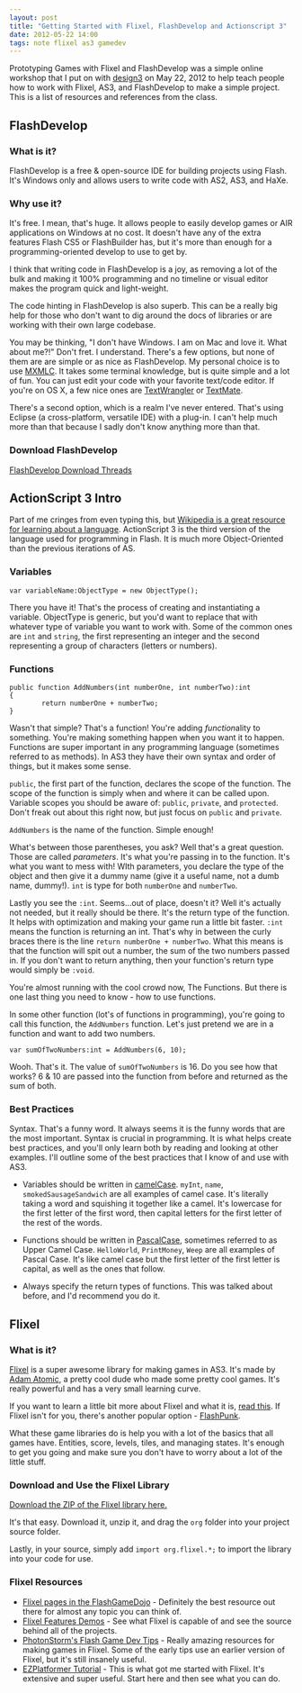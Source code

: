 ```yaml
---
layout: post
title: "Getting Started with Flixel, FlashDevelop and Actionscript 3"
date: 2012-05-22 14:00
tags: note flixel as3 gamedev
---
```


Prototyping Games with Flixel and FlashDevelop was a simple online workshop that
I put on with [design3](http://design3.com) on May 22, 2012 to help teach people
how to work with Flixel, AS3, and FlashDevelop to make a simple project.
This is a list of resources and references from the class.

## FlashDevelop

### What is it?

FlashDevelop is a free & open-source IDE for building projects using Flash. It's Windows only and allows users to write code with AS2, AS3, and HaXe.

### Why use it?

It's free. I mean, that's huge. It allows people to easily develop games or AIR applications on Windows at no cost. It doesn't have any of the extra features Flash CS5 or FlashBuilder has, but it's more than enough for a programming-oriented develop to use to get by.

I think that writing code in FlashDevelop is a joy, as removing a lot of the bulk and making it 100% programming and no timeline or visual editor makes the program quick and light-weight.

The code hinting in FlashDevelop is also superb. This can be a really big help for those who don't want to dig around the docs of libraries or are working with their own large codebase.

You may be thinking, "I don't have Windows. I am on Mac and love it. What about me?!" Don't fret. I understand. There's a few options, but none of them are are simple or as nice as FlashDevelop. My personal choice is to use [MXMLC](http://flashgamedojo.com/wiki/index.php?title=Hello_World_-_MXMLC_(Flixel)). It takes some terminal knowledge, but is quite simple and a lot of fun. You can just edit your code with your favorite text/code editor. If you're on OS X, a few nice ones are [TextWrangler](http://www.barebones.com/products/textwrangler/) or [TextMate](http://macromates.com/).

There's a second option, which is a realm I've never entered. That's using Eclipse (a cross-platform, versatile IDE) with a plug-in. I can't help much more than that because I sadly don't know anything more than that.

### Download FlashDevelop

[FlashDevelop Download Threads](http://www.flashdevelop.org/community/viewtopic.php?f=11&t=9729)

## ActionScript 3 Intro

Part of me cringes from even typing this, but [Wikipedia is a great resource for learning about a language](http://en.wikipedia.org/wiki/ActionScript). ActionScript 3 is the third version of the language used for programming in Flash. It is much more Object-Oriented than the previous iterations of AS.

### Variables

`var variableName:ObjectType = new ObjectType();`

There you have it! That's the process of creating and instantiating a variable. ObjectType is generic, but you'd want to replace that with whatever type of variable you want to work with. Some of the common ones are `int` and `string`, the first representing an integer and the second representing a group of characters (letters or numbers).

### Functions

	public function AddNumbers(int numberOne, int numberTwo):int
	{
			return numberOne + numberTwo;
	}

Wasn't that simple? That's a function! You're adding *function*ality to something. You're making something happen when you want it to happen. Functions are super important in any programming language (sometimes referred to as methods). In AS3 they have their own syntax and order of things, but it makes some sense.

`public`, the first part of the function, declares the scope of the function. The scope of the function is simply when and where it can be called upon. Variable scopes you should be aware of: `public`, `private`, and `protected`. Don't freak out about this right now, but just focus on `public` and `private`.

`AddNumbers` is the name of the function. Simple enough!

What's between those parentheses, you ask? Well that's a great question. Those are called *parameters*. It's what you're passing in to the function. It's what you want to mess with! WIth parameters, you declare the type of the object and then give it a dummy name (give it a useful name, not a dumb name, dummy!). `int` is type for both `numberOne` and `numberTwo`.

Lastly you see the `:int`. Seems…out of place, doesn't it? Well it's actually not needed, but it really should be there. It's the return type of the function. It helps with optimization and making your game run a little bit faster. `:int` means the function is returning an int. That's why in between the curly braces there is the line `return numberOne + numberTwo`. What this means is that the function will spit out a number, the sum of the two numbers passed in. If you don't want to return anything, then your function's return type would simply be `:void`.

You're almost running with the cool crowd now, The Functions. But there is one last thing you need to know - how to use functions.

In some other function (lot's of functions in programming), you're going to call this function, the `AddNumbers` function. Let's just pretend we are in a function and want to add two numbers.

	var sumOfTwoNumbers:int = AddNumbers(6, 10);

Wooh. That's it. The value of `sumOfTwoNumbers` is 16. Do you see how that works? 6 & 10 are passed into the function from before and returned as the sum of both.

### Best Practices

Syntax. That's a funny word. It always seems it is the funny words that are the most important. Syntax is crucial in programming. It is what helps create best practices, and you'll only learn both by reading and looking at other examples. I'll outline some of the best practices that I know of and use with AS3.

* Variables should be written in [camelCase](http://c2.com/cgi/wiki?CamelCase). `myInt`, `name`, `smokedSausageSandwich` are all examples of camel case. It's literally taking a word and squishing it together like a camel. It's lowercase for the first letter of the first word, then capital letters for the first letter of the rest of the words.

* Functions should be written in [PascalCase](http://c2.com/cgi/wiki?PascalCase), sometimes referred to as Upper Camel Case. `HelloWorld`, `PrintMoney`, `Weep` are all examples of Pascal Case. It's like camel case but the first letter of the first letter is capital, as well as the ones that follow.

* Always specify the return types of functions. This was talked about before, and I'd recommend you do it.

## Flixel

### What is it?

[Flixel](http://flixel.org/) is a super awesome library for making games in AS3. It's made by [Adam Atomic](http://www.adamatomic.com/), a pretty cool dude who made some pretty cool games. It's really powerful and has a very small learning curve.

If you want to learn a little bit more about Flixel and what it is, [read this](http://flixel.org/about.html). If Flixel isn't for you, there's another popular option - [FlashPunk](http://flashpunk.net/).

What these game libraries do is help you with a lot of the basics that all games have. Entities, score, levels, tiles, and managing states. It's enough to get you going and make sure you don't have to worry about a lot of the little stuff.

### Download and Use the Flixel Library

[Download the ZIP of the Flixel library here.](https://github.com/AdamAtomic/flixel/zipball/master)

It's that easy. Download it, unzip it, and drag the `org` folder into your project source folder.

Lastly, in your source, simply add `import org.flixel.*;` to import the library into your code for use.

### Flixel Resources

* [Flixel pages in the FlashGameDojo](http://flashgamedojo.com/wiki/index.php?title=Category:Flixel) - Definitely the best resource out there for almost any topic you can think of. 
* [Flixel Features Demos](http://flixel.org/features.html) - See what Flixel is capable of and see the source behind all of the projects.
* [PhotonStorm's Flash Game Dev Tips](http://www.photonstorm.com/topics/flash-game-dev-tips) - Really amazing resources for making games in Flixel. Some of the early tips use an earlier version of Flixel, but it's still insanely useful.
* [EZPlatformer Tutorial](http://flashgamedojo.com/wiki/index.php?title=EZPlatformer_(Flixel)) - This is what got me started with Flixel. It's extensive and super useful. Start here and then see what you can do.
